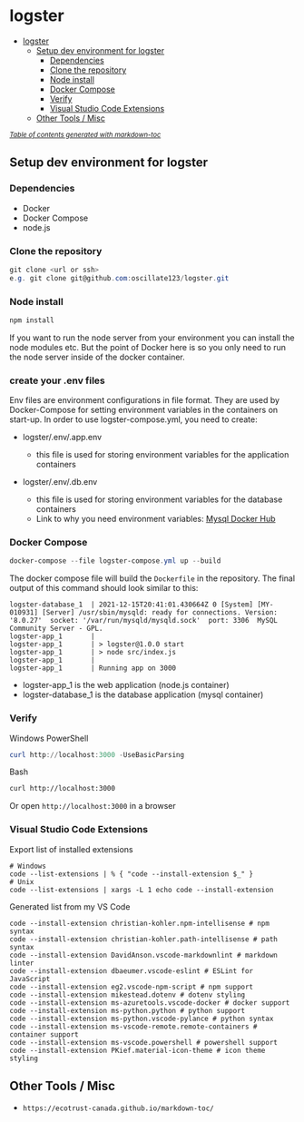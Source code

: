 # logster

- [logster](#logster)
    + [Setup dev environment for logster](#setup-dev-environment-for-logster)
      - [Dependencies](#dependencies)
      - [Clone the repository](#clone-the-repository)
      - [Node install](#node-install)
      - [Docker Compose](#docker-compose)
      - [Verify](#verify)
      - [Visual Studio Code Extensions](#visual-studio-code-extensions)
    + [Other Tools / Misc](#other-tools---misc)

<small><i><a href='http://ecotrust-canada.github.io/markdown-toc/'>Table of contents generated with markdown-toc</a></i></small>

## Setup dev environment for logster

### Dependencies

- Docker
- Docker Compose
- node.js

### Clone the repository

```PowerShell
git clone <url or ssh>
e.g. git clone git@github.com:oscillate123/logster.git
```

### Node install

```PowerShell
npm install
```

If you want to run the node server from your environment you can install the node modules etc. But the point of Docker here is so you only need to run the node server inside of the docker container.

### create your .env files

Env files are environment configurations in file format. They are used by Docker-Compose for setting environment variables in the containers on start-up.
In order to use logster-compose.yml, you need to create:

- logster/.env/.app.env
  - this file is used for storing environment variables for the application containers

- logster/.env/.db.env
  - this file is used for storing environment variables for the database containers
  - Link to why you need environment variables: [Mysql Docker Hub](https://hub.docker.com/_/mysql#Environment-Variables)

### Docker Compose

```PowerShell
docker-compose --file logster-compose.yml up --build
```

The docker compose file will build the `Dockerfile` in the repository. The final output of this command should look similar to this:

```Log
logster-database_1  | 2021-12-15T20:41:01.430664Z 0 [System] [MY-010931] [Server] /usr/sbin/mysqld: ready for connections. Version: '8.0.27'  socket: '/var/run/mysqld/mysqld.sock'  port: 3306  MySQL Community Server - GPL.
logster-app_1       |
logster-app_1       | > logster@1.0.0 start
logster-app_1       | > node src/index.js
logster-app_1       |
logster-app_1       | Running app on 3000
```

- logster-app_1 is the web application (node.js container)
- logster-database_1 is the database application (mysql container)

### Verify

Windows PowerShell

```PowerShell
curl http://localhost:3000 -UseBasicParsing
```

Bash

```bash
curl http://localhost:3000
```

Or open `http://localhost:3000` in a browser

### Visual Studio Code Extensions

Export list of installed extensions

```Shell
# Windows
code --list-extensions | % { "code --install-extension $_" }
# Unix
code --list-extensions | xargs -L 1 echo code --install-extension
```

Generated list from my VS Code

```Shell
code --install-extension christian-kohler.npm-intellisense # npm syntax
code --install-extension christian-kohler.path-intellisense # path syntax
code --install-extension DavidAnson.vscode-markdownlint # markdown linter
code --install-extension dbaeumer.vscode-eslint # ESLint for JavaScript
code --install-extension eg2.vscode-npm-script # npm support
code --install-extension mikestead.dotenv # dotenv styling
code --install-extension ms-azuretools.vscode-docker # docker support
code --install-extension ms-python.python # python support
code --install-extension ms-python.vscode-pylance # python syntax
code --install-extension ms-vscode-remote.remote-containers # container support
code --install-extension ms-vscode.powershell # powershell support
code --install-extension PKief.material-icon-theme # icon theme styling
```

## Other Tools / Misc

- `https://ecotrust-canada.github.io/markdown-toc/`
